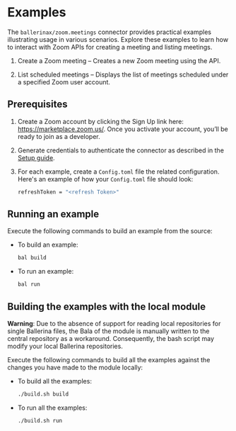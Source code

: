 # Examples

The `ballerinax/zoom.meetings` connector provides practical examples illustrating usage in various scenarios. Explore these examples to learn how to interact with Zoom APIs for creating a meeting and listing meetings.

1. Create a Zoom meeting – Creates a new Zoom meeting using the API. 

2. List scheduled meetings – Displays the list of meetings scheduled under a specified Zoom user account. 

## Prerequisites

1. Create a Zoom account by clicking the Sign Up link here: https://marketplace.zoom.us/. Once you activate your account, you’ll be ready to join as a developer.

2. Generate credentials to authenticate the connector as described in the [Setup guide](https://raw.githubusercontent.com/ballerina-platform/module-ballerinax-zoom.meetings/refs/heads/main/README.md).

3. For each example, create a `Config.toml` file the related configuration. Here's an example of how your `Config.toml` file should look:
    ```bash 
    refreshToken = "<refresh Token>"
    ```

## Running an example

Execute the following commands to build an example from the source:

* To build an example:

    ```bash
    bal build
    ```

* To run an example:

    ```bash
    bal run
    ```

## Building the examples with the local module

**Warning**: Due to the absence of support for reading local repositories for single Ballerina files, the Bala of the module is manually written to the central repository as a workaround. Consequently, the bash script may modify your local Ballerina repositories.

Execute the following commands to build all the examples against the changes you have made to the module locally:

* To build all the examples:

    ```bash
    ./build.sh build
    ```

* To run all the examples:

    ```bash
    ./build.sh run
    ```
